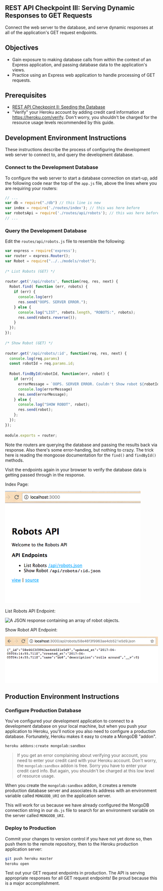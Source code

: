 ## REST API Checkpoint III: Serving Dynamic Responses to GET Requests

Connect the web server to the database, and serve dynamic responses at all of the application's GET request endpoints.

## Objectives

  + Gain exposure to making database calls from within the context of an Express application, and passing database data to the application's views.
  + Practice using an Express web application to handle processing of GET requests.

## Prerequisites

  + [REST API Checkpoint II: Seeding the Database](/projects/rest-api/checkpoints/database-seeding/checkpoint.md)
  + "Verify" your Heroku account by adding credit card information at https://heroku.com/verify. Don't worry, you shouldn't be charged for the resource usage levels recommended by this guide.

## Development Environment Instructions

These instructions describe the process of configuring the development web server to connect to, and query the development database.

### Connect to the Development Database

To configure the web server to start a database connection on start-up, add the following code near the top of the `app.js` file, above the lines where you are requiring your routers:

```` js
// ...
var db = require("./db") // this line is new
var index = require('./routes/index'); // this was here before
var robotsApi = require('./routes/api/robots'); // this was here before
// ...
````

### Query the Development Database

Edit the `routes/api/robots.js` file to resemble the following:

```` js
var express = require('express');
var router = express.Router();
var Robot = require("../../models/robot");

/* List Robots (GET) */

router.get('/api/robots', function(req, res, next) {
  Robot.find( function (err, robots) {
    if (err) {
      console.log(err)
      res.send("OOPS. SERVER ERROR.");
    } else {
      console.log("LIST", robots.length, "ROBOTS:", robots);
      res.send(robots.reverse());
    }
  });
});

/* Show Robot (GET) */

router.get('/api/robots/:id', function(req, res, next) {
  console.log(req.params)
  const robotId = req.params.id;

  Robot.findById(robotId, function(err, robot) {
    if (err){
      errorMessage = `OOPS. SERVER ERROR. Couldn't Show robot ${robotId}. ${err} Please double-check you are requesting a robot with a valid identifier. Try listing all robots to see some examples.`
      console.log(errorMessage)
      res.send(errorMessage);
    } else {
      console.log("SHOW ROBOT", robot);
      res.send(robot);
    };
  });
});

module.exports = router;
````

Note the routers are querying the database and passing the results back via response. Also there's some error-handing, but nothing to crazy. The trick here is reading the mongoose documentation for the `find()` and `findById()` methods.

Visit the endpoints again in your browser to verify the database data is getting passed through in the response.

Index Page:

![A homepage with a welcome heading and some links to various API endpoints](index-page.png)

List Robots API Endpoint:

![A JSON response containing an array of robot objects.](list-robots-endpoint.png)

Show Robot API Endpoint:

![A JSON response containing a robot object.](show-robot-endpoint.png)

## Production Environment Instructions

### Configure Production Database

You've configured your development application to connect to a development database on your local machine, but when you push your application to Heroku, you'll notice you also need to configure a production database. Fortunately, Heroku makes it easy to create a MongoDB "addon".

```` sh
heroku addons:create mongolab:sandbox
````

> If you get an error complaining about verifying your account, you need to enter your credit card with your Heroku account. Don't worry, the `mongolab:sandbox` addon is free. Sorry you have to enter your credit card info. But again, you shouldn't be charged at this low level of resource usage.

When you create the `mongolab:sandbox` addon, it creates a remote production database server and associates its address with an environment variable called `MONGODB_URI` on the application server.

This will work for us because we have already configured the MongoDB connection string in our `db.js` file to search for an environment variable on the server called `MONGODB_URI`.

### Deploy to Production

Commit your changes to version control if you have not yet done so, then push them to the remote repository, then to the Heroku production application server:

```` sh
git push heroku master
heroku open
````

Test out your GET request endpoints in production. The API is serving appropriate responses for all GET request endpoints! Be proud because this is a major accomplishment.
